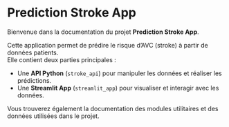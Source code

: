 # Prediction Stroke App

Bienvenue dans la documentation du projet **Prediction Stroke App**.

Cette application permet de prédire le risque d’AVC (stroke) à partir de données patients.  
Elle contient deux parties principales :
- Une **API Python** (`stroke_api`) pour manipuler les données et réaliser les prédictions.
- Une **Streamlit App** (`streamlit_app`) pour visualiser et interagir avec les données.

Vous trouverez également la documentation des modules utilitaires et des données utilisées dans le projet.

